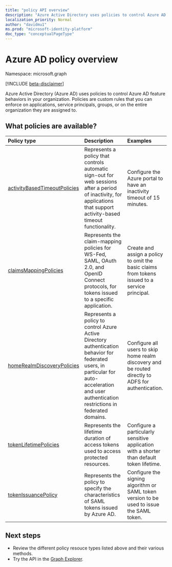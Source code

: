 ```yaml
---
title: "policy API overview"
description: "Azure Active Directory uses policies to control Azure AD feature behaviors in your organization."
localization_priority: Normal
author: "davidmu1"
ms.prod: "microsoft-identity-platform"
doc_type: "conceptualPageType"
---
```


# Azure AD policy overview

Namespace: microsoft.graph

[!INCLUDE [beta-disclaimer](../../includes/beta-disclaimer.md)]

Azure Active Directory (Azure AD) uses policies to control Azure AD feature behaviors in your organization. Policies are custom rules that you can enforce on applications, service principals, groups, or on the entire organization they are assigned to.

## What policies are available?

| Policy type       | Description | Examples |
|:-------------|:------------|:------------|
|[activityBasedTimeoutPolicies](activityBasedTimeoutPolicy.md)| Represents a policy that controls automatic sign-out for web sessions after a period of inactivity, for applications that support activity-based timeout functionality.| Configure the Azure portal to have an inactivity timeout of 15 minutes. |
|[claimsMappingPolicies](claimsMappingPolicy.md)| Represents the claim-mapping policies for WS-Fed, SAML, OAuth 2.0, and OpenID Connect protocols, for tokens issued to a specific application. | Create and assign a policy to omit the basic claims from tokens issued to a service principal. |
|[homeRealmDiscoveryPolicies](homeRealmDiscoveryPolicy.md)| Represents a policy to control Azure Active Directory authentication behavior for federated users, in particular for auto-acceleration and user authentication restrictions in federated domains.| Configure all users to skip home realm discovery and be routed directly to ADFS for authentication. |
|[tokenLifetimePolicies](tokenlifetimepolicy.md)|Represents the lifetime duration of access tokens used to access protected resources.| Configure a particularly sensitive application with a shorter than default token lifetime.|
|[tokenIssuancePolicy](tokenIssuancePolicy.md)|Represents the policy to specify the characteristics of SAML tokens issued by Azure AD.| Configure the signing algorithm or SAML token version to be used to issue the SAML token.

## Next steps

* Review the different policy resouce types listed above and their various methods.
* Try the API in the [Graph Explorer](https://developer.microsoft.com/graph/graph-explorer).
